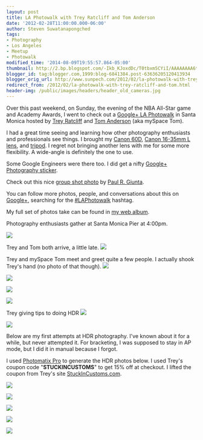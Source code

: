 ```yaml
---
layout: post
title: LA Photowalk with Trey Ratcliff and Tom Anderson
date: '2012-02-28T11:00:00.000-06:00'
author: Steven Suwatanapongched
tags:
- Photography
- Los Angeles
- Meetup
- Photowalk
modified_time: '2014-08-09T19:55:57.864-05:00'
thumbnail: http://2.bp.blogspot.com/-Ikb_KJoxdDc/T0tbxm5CYiI/AAAAAAAA6tQ/54DmXWcT1tE/s600/2012-02-26+at+16-18-14.jpg
blogger_id: tag:blogger.com,1999:blog-6841384.post-63636205120413934
blogger_orig_url: http://www.sunpech.com/2012/02/la-photowalk-with-trey-ratcliff-and-tom.html
redirect_from: /2012/02/la-photowalk-with-trey-ratcliff-and-tom.html
header-img: /public/images/headers/header_old_cameras.jpg
---
```


Over this past weekend, on Sunday, the evening of the NBA All-Star game and Academy Awards, I went to check out a <a href="https://plus.google.com/105237212888595777019/posts/ioZin6Dh4t5">Google+  LA Photowalk</a> in Santa Monica hosted by <a href="https://plus.google.com/105237212888595777019/posts">Trey Ratcliff</a> and <a href="https://plus.google.com/112063946124358686266/posts">Tom Anderson</a> (aka mySpace Tom).

I had a great time seeing and learning how other photography enthusiasts and professionals see things. I brought my <a href="http://www.amazon.com/gp/product/B0040JHVCC/ref=as_li_ss_tl?ie=UTF8&amp;tag=sunpech-20&amp;linkCode=as2&amp;camp=1789&amp;creative=390957&amp;creativeASIN=B0040JHVCC">Canon 60D</a>, <a href="http://www.amazon.com/gp/product/B000NP46K2/ref=as_li_ss_tl?ie=UTF8&amp;tag=sunpech-20&amp;linkCode=as2&amp;camp=1789&amp;creative=390957&amp;creativeASIN=B000NP46K2">Canon 16-35mm L lens</a>, and <a href="http://www.amazon.com/gp/product/B001D60LG8/ref=as_li_ss_tl?ie=UTF8&amp;tag=sunpech-20&amp;linkCode=as2&amp;camp=1789&amp;creative=390957&amp;creativeASIN=B001D60LG8">tripod</a>. I regret not bringing another lens with me for some more flexibility. A wide-angle is definitely the one to use.

Some Google Engineers were there too. I did get a nifty <a href="https://plus.google.com/photos/101693597219413173200/albums/posts/5713951323127012082">Google+ Photography sticker</a>.

Check out this nice <a href="https://plus.google.com/116197193480724162859/posts/QmSj5kbscBr">group shot photo</a> by <a href="https://plus.google.com/116197193480724162859/posts">Paul R. Giunta</a>.

You can follow more photos, people, and conversations about this on <a href="http://plus.google.com/">Google+</a>, searching for the <a href="https://plus.google.com/s/%23LAPhotowalk">#LAPhotowalk</a> hashtag.

My full set of photos take can be found in <a href="https://picasaweb.google.com/101693597219413173200/2012LAPhotowalkWithTreyRatcliffAndTomAnderson">my web album</a>.

Photography enthusiasts gather at Santa Monica Pier at 4:00pm.

<a href="http://2.bp.blogspot.com/-Ikb_KJoxdDc/T0tbxm5CYiI/AAAAAAAA6tQ/54DmXWcT1tE/s600/2012-02-26+at+16-18-14.jpg" ><img border="0" src="http://2.bp.blogspot.com/-Ikb_KJoxdDc/T0tbxm5CYiI/AAAAAAAA6tQ/54DmXWcT1tE/s400/2012-02-26+at+16-18-14.jpg"   /></a>

Trey and Tom both arrive, a little late.
<a href="http://2.bp.blogspot.com/-qu3Z324Rzg0/T0tb_PPb4DI/AAAAAAAA6vQ/fBD6jywwz7E/s600/2012-02-26+at+16-32-42.jpg"  style="text-align: center;"><img border="0" src="http://2.bp.blogspot.com/-qu3Z324Rzg0/T0tb_PPb4DI/AAAAAAAA6vQ/fBD6jywwz7E/s400/2012-02-26+at+16-32-42.jpg"   /></a>

Trey and mySpace Tom meet and greet quite a few people. I actually shook Trey's hand (no photo of that though).
<a href="http://1.bp.blogspot.com/-0V1jaMyFb0w/T0tcHdVwlHI/AAAAAAAA6wY/GCDHSdHJDKQ/s600/2012-02-26+at+16-33-35.jpg"  style="text-align: center;"><img border="0" src="http://1.bp.blogspot.com/-0V1jaMyFb0w/T0tcHdVwlHI/AAAAAAAA6wY/GCDHSdHJDKQ/s400/2012-02-26+at+16-33-35.jpg"   /></a>

<a href="http://2.bp.blogspot.com/-EjPrmW9aDFI/T0tcIH9GG6I/AAAAAAAA6xw/h0xfA6xXd3U/s600/2012-02-26+at+16-33-38.jpg" ><img border="0" src="http://2.bp.blogspot.com/-EjPrmW9aDFI/T0tcIH9GG6I/AAAAAAAA6xw/h0xfA6xXd3U/s400/2012-02-26+at+16-33-38.jpg"   /></a>

<a href="http://1.bp.blogspot.com/-GZdEd82luIc/T0tcSlS5DnI/AAAAAAAA6yQ/TDcsqi8BXs0/s600/2012-02-26+at+16-49-21.jpg"  style="text-align: center;"><img border="0" src="http://1.bp.blogspot.com/-GZdEd82luIc/T0tcSlS5DnI/AAAAAAAA6yQ/TDcsqi8BXs0/s400/2012-02-26+at+16-49-21.jpg"   /></a>

<a href="http://1.bp.blogspot.com/-2A05DylRplQ/T0tcUcKzfNI/AAAAAAAA6yg/xTW_DCXQNRI/s600/2012-02-26+at+16-51-13.jpg"  style="text-align: center;"><img border="0" src="http://1.bp.blogspot.com/-2A05DylRplQ/T0tcUcKzfNI/AAAAAAAA6yg/xTW_DCXQNRI/s400/2012-02-26+at+16-51-13.jpg"   /></a>

Trey giving tips to doing HDR
<a href="http://3.bp.blogspot.com/-ONImxVSE4v4/T0tcgnMiV1I/AAAAAAAA60Q/dV3otpmBztg/s600/2012-02-26+at+17-06-52.jpg"  style="text-align: center;"><img border="0" src="http://3.bp.blogspot.com/-ONImxVSE4v4/T0tcgnMiV1I/AAAAAAAA60Q/dV3otpmBztg/s400/2012-02-26+at+17-06-52.jpg"   /></a>

<a href="http://4.bp.blogspot.com/-_Ftw6WkyODg/T0tclqKTKlI/AAAAAAAA61Q/gRmzJ0iwP6o/s600/2012-02-26+at+17-39-22.jpg"  style="text-align: center;"><img border="0" src="http://4.bp.blogspot.com/-_Ftw6WkyODg/T0tclqKTKlI/AAAAAAAA61Q/gRmzJ0iwP6o/s400/2012-02-26+at+17-39-22.jpg"   /></a>

Below are my first attempts at HDR photography. I've known about it for a while, but never attempted it. For bracketing, I was supposed to stay in AP mode, but I did it in manual because I forgot.

I used <a href="http://www.hdrsoft.com/download.html">Photomatix Pro</a> to generate the HDR photos below. I used Trey's coupon code "<b>STUCKINCUSTOMS</b>" to get 15% off at checkout. I lifted the coupon from Trey's site <a href="http://www.stuckincustoms.com/">StuckInCustoms.com</a>.  

<a href="http://2.bp.blogspot.com/-zBO3sWfNx_c/T0tcn8_jiNI/AAAAAAAA61w/F__2EOVgagg/s600/2012-02-26+at+17-52-36.jpg"><img border="0" src="http://2.bp.blogspot.com/-zBO3sWfNx_c/T0tcn8_jiNI/AAAAAAAA61w/F__2EOVgagg/s400/2012-02-26+at+17-52-36.jpg"   /></a>

<a href="http://1.bp.blogspot.com/-pJJVYaYx06A/T0tcrX3SlqI/AAAAAAAA62Y/j0NWharfgDQ/s600/2012-02-26+at+18-04-36.jpg"><img border="0" src="http://1.bp.blogspot.com/-pJJVYaYx06A/T0tcrX3SlqI/AAAAAAAA62Y/j0NWharfgDQ/s400/2012-02-26+at+18-04-36.jpg"   /></a>

<a href="http://3.bp.blogspot.com/-uIdK86p03Wg/T0tcuvoxOBI/AAAAAAAA63A/zEixf-ykYFY/s600/2012-02-26+at+18-11-43.jpg"><img border="0" src="http://3.bp.blogspot.com/-uIdK86p03Wg/T0tcuvoxOBI/AAAAAAAA63A/zEixf-ykYFY/s400/2012-02-26+at+18-11-43.jpg"   /></a>

<a href="http://1.bp.blogspot.com/-KpSm4Mklydw/T0tcvdOrBiI/AAAAAAAA63I/Wf-z_2jLlqI/s600/2012-02-26+at+18-27-34.jpg"><img border="0" src="http://1.bp.blogspot.com/-KpSm4Mklydw/T0tcvdOrBiI/AAAAAAAA63I/Wf-z_2jLlqI/s400/2012-02-26+at+18-27-34.jpg"   /></a>

<a href="http://2.bp.blogspot.com/-43AOHFTn_V8/T0tc2Eo9v6I/AAAAAAAA64I/C75WC5e4jck/s600/2012-02-26+at+18-48-58.jpg"><img border="0" src="http://2.bp.blogspot.com/-43AOHFTn_V8/T0tc2Eo9v6I/AAAAAAAA64I/C75WC5e4jck/s400/2012-02-26+at+18-48-58.jpg"   /></a>
